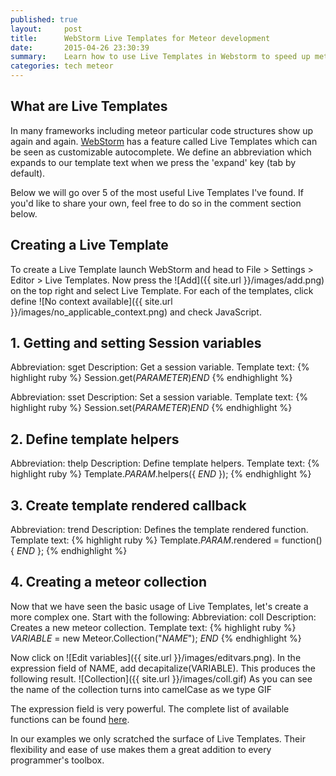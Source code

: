 ```yaml
---
published: true
layout:     post
title:      WebStorm Live Templates for Meteor development
date:       2015-04-26 23:30:39
summary:    Learn how to use Live Templates in Webstorm to speed up meteor development.
categories: tech meteor
---
```

## What are Live Templates
 
In many frameworks including meteor particular code structures show up again and again. [WebStorm](https://www.jetbrains.com/webstorm/) has a feature called Live Templates which can be seen as customizable autocomplete. We define an abbreviation which expands to our template text when we press the 'expand' key (tab by default).
 
Below we will go over 5 of the most useful Live Templates I've found. If you'd like to share your own, feel free to do so in the comment section below.
 
## Creating a Live Template
To create a Live Template launch WebStorm and head to File > Settings > Editor > Live Templates. Now press the ![Add]({{ site.url }}/images/add.png) on the top right and select Live Template. For each of the templates, click define ![No context available]({{ site.url }}/images/no_applicable_context.png) and check JavaScript.
 
## 1. Getting and setting Session variables
Abbreviation: sget
Description: Get a session variable.
Template text:
{% highlight ruby %}
Session.get($PARAMETER$)$END$
{% endhighlight %}

Abbreviation: sset
Description: Set a session variable.
Template text:
{% highlight ruby %}
Session.set($PARAMETER$)$END$
{% endhighlight %}
 
## 2. Define template helpers
Abbreviation: thelp
Description: Define template helpers.
Template text:
{% highlight ruby %}
Template.$PARAM$.helpers({
    $END$
});
{% endhighlight %}
 
## 3. Create template rendered callback
Abbreviation: trend
Description: Defines the template rendered function.
Template text:
{% highlight ruby %}
Template.$PARAM$.rendered = function() {
    $END$
};
{% endhighlight %}

## 4. Creating a meteor collection
Now that we have seen the basic usage of Live Templates, let's create a more complex one. Start with the following:
Abbreviation: coll
Description: Creates a new meteor collection.
Template text:
{% highlight ruby %}
$VARIABLE$ = new Meteor.Collection("$NAME$");
$END$
{% endhighlight %}

Now click on ![Edit variables]({{ site.url }}/images/editvars.png). In the expression field of NAME, add decapitalize(VARIABLE). This produces the following result.
![Collection]({{ site.url }}/images/coll.gif)
As you can see the name of the collection turns into camelCase as we type
GIF

The expression field is very powerful. The complete list of available functions can be found [here](https://www.jetbrains.com/webstorm/help/live-templates-2.html#d373781e466).

In our examples we only scratched the surface of Live Templates. Their flexibility and ease of use makes them a great addition to every programmer's toolbox.
